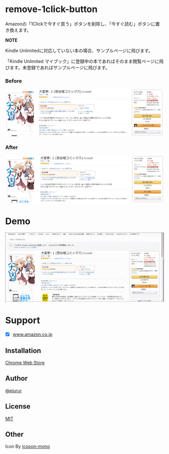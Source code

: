 remove-1click-button
====

Amazonの「1Clickで今すぐ買う」ボタンを削除し、「今すぐ読む」ボタンに置き換えます。

**NOTE**

Kindle Unlimitedに対応していない本の場合、サンプルページに飛びます。

「Kindle Unlimited マイブック」に登録中の本であればそのまま閲覧ページに飛びます。未登録であればサンプルページに飛びます。

### Before

![before](https://github.com/eiurur/remove-1click-button/raw/master/images/before.png)

### After

![before](https://github.com/eiurur/remove-1click-button/raw/master/images/after.png)

# Demo

![demo](https://github.com/eiurur/remove-1click-button/raw/master/images/demo.gif)

# Support

- [x] www.amazon.co.jp

## Installation

<a href="https://chrome.google.com/webstore/detail/eeljfbflkoeipnfndafbknkihocfeplg" target="_blank">Chrome Web Store</a>

## Author

[@eiurur](https://twitter.com/eiua_)

## License

[MIT](https://github.com/eiurur/remove-1click-button/raw/master/LICENSE)

## Other

Icon By <a href="http://icooon-mono.com/" target="_blank">icooon-mono</a>